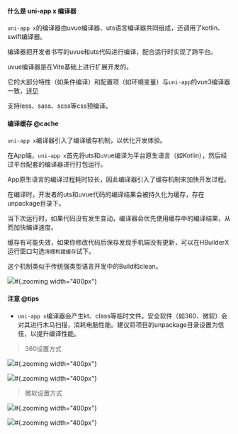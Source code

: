 #### 什么是 uni-app x 编译器

`uni-app x`的编译器由uvue编译器、uts语言编译器共同组成，还调用了kotlin、swift编译器。

编译器把开发者书写的uvue和uts代码进行编译，配合运行时实现了跨平台。

uvue编译器是在Vite基础上进行扩展开发的。

它的大部分特性（如条件编译）和配置项（如环境变量）与`uni-app`的vue3编译器一致，[详见](https://uniapp.dcloud.net.cn/tutorial/compiler.html)

支持less、sass、scss等css预编译。

#### 编译缓存 @cache

`uni-app x`编译器引入了编译缓存机制，以优化开发体验。

在App端，`uni-app x`首先将uts和uvue编译为平台原生语言（如Kotlin），然后经过平台配套的编译器进行打包运行。

App原生语言的编译过程耗时较长，因此编译器引入了缓存机制来加快开发过程。

在编译时，开发者的uts和uvue代码的编译结果会被持久化为缓存，存在unpackage目录下。

当下次运行时，如果代码没有发生变动，编译器会优先使用缓存中的编译结果，从而加快编译速度。

缓存有可能失效，如果你修改代码后保存发现手机端没有更新，可以在HBuilderX运行窗口勾选`清理构建缓存`试下。

这个机制类似于传统强类型语言开发中的Build和clean。

![](https://qiniu-web-assets.dcloud.net.cn/unidoc/zh/uni-app-x/clean-up-the-build-cache.jpg)#{.zooming width="400px"}

#### 注意 @tips

- `uni-app x`编译器会产生kt、class等临时文件。安全软件（如360、微软）会对其进行木马扫描，消耗电脑性能。建议将项目的unpackage目录设置为信任，以提升编译性能。

> 360设置方式

![](https://web-assets.dcloud.net.cn/hbuilderx-doc/360/360_1.png)#{.zooming width="400px"}

![](https://web-assets.dcloud.net.cn/hbuilderx-doc/360/360_2.png)#{.zooming width="400px"}

> 微软设置方式

![](https://web-assets.dcloud.net.cn/hbuilderx-doc/360/win_1.png)#{.zooming width="400px"}

![](https://web-assets.dcloud.net.cn/hbuilderx-doc/360/win_2.png)#{.zooming width="400px"}

